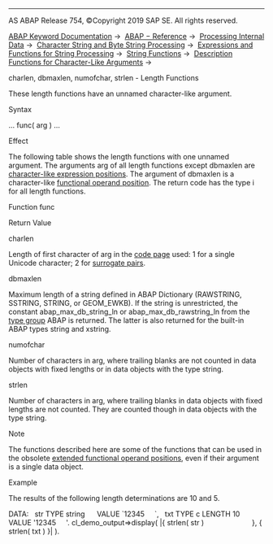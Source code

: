   

* * *

AS ABAP Release 754, ©Copyright 2019 SAP SE. All rights reserved.

[ABAP Keyword Documentation](javascript:call_link\('abenabap.htm'\)) →  [ABAP − Reference](javascript:call_link\('abenabap_reference.htm'\)) →  [Processing Internal Data](javascript:call_link\('abenabap_data_working.htm'\)) →  [Character String and Byte String Processing](javascript:call_link\('abenabap_data_string.htm'\)) →  [Expressions and Functions for String Processing](javascript:call_link\('abenstring_processing_expr_func.htm'\)) →  [String Functions](javascript:call_link\('abenstring_functions.htm'\)) →  [Description Functions for Character-Like Arguments](javascript:call_link\('abendescriptive_functions.htm'\)) → 

charlen, dbmaxlen, numofchar, strlen - Length Functions

These length functions have an unnamed character-like argument.

Syntax

... func( arg ) ...

Effect

The following table shows the length functions with one unnamed argument. The arguments arg of all length functions except dbmaxlen are [character-like expression positions](javascript:call_link\('abencharlike_expr_position_glosry.htm'\) "Glossary Entry"). The argument of dbmaxlen is a character-like [functional operand position](javascript:call_link\('abenfunctional_position_glosry.htm'\) "Glossary Entry"). The return code has the type i for all length functions.

Function func

Return Value

charlen

Length of first character of arg in the [code page](javascript:call_link\('abencodepage_glosry.htm'\) "Glossary Entry") used: 1 for a single Unicode character; 2 for [surrogate pairs](javascript:call_link\('abensurrogates_glosry.htm'\) "Glossary Entry").

dbmaxlen

Maximum length of a string defined in ABAP Dictionary (RAWSTRING, SSTRING, STRING, or GEOM\_EWKB). If the string is unrestricted, the constant abap\_max\_db\_string\_ln or abap\_max\_db\_rawstring\_ln from the [type group](javascript:call_link\('abentype_group_1_glosry.htm'\) "Glossary Entry") ABAP is returned. The latter is also returned for the built-in ABAP types string and xstring.

numofchar

Number of characters in arg, where trailing blanks are not counted in data objects with fixed lengths or in data objects with the type string.

strlen

Number of characters in arg, where trailing blanks in data objects with fixed lengths are not counted. They are counted though in data objects with the type string.

Note

The functions described here are some of the functions that can be used in the obsolete [extended functional operand positions](javascript:call_link\('abenextended_functional_positions.htm'\)), even if their argument is a single data object.

Example

The results of the following length determinations are 10 and 5.

DATA:
  str TYPE string      VALUE \`12345     \`,
  txt TYPE c LENGTH 10 VALUE '12345     '.
cl\_demo\_output=>display( |{ strlen( str )
                       }, { strlen( txt ) }| ).